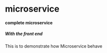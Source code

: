 # microservice
#### complete microservice
##### With the front end

This is to demonstrate how Microservice behave

